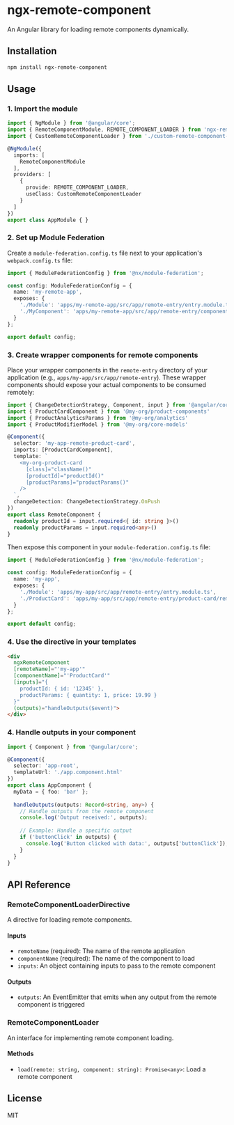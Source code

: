# ngx-remote-component

An Angular library for loading remote components dynamically.

## Installation

```bash
npm install ngx-remote-component
```

## Usage

### 1. Import the module

```typescript
import { NgModule } from '@angular/core';
import { RemoteComponentModule, REMOTE_COMPONENT_LOADER } from 'ngx-remote-component';
import { CustomRemoteComponentLoader } from './custom-remote-component-loader.service';

@NgModule({
  imports: [
    RemoteComponentModule
  ],
  providers: [
    {
      provide: REMOTE_COMPONENT_LOADER,
      useClass: CustomRemoteComponentLoader
    }
  ]
})
export class AppModule { }
```

### 2. Set up Module Federation

Create a `module-federation.config.ts` file next to your application's `webpack.config.ts` file:

```typescript
import { ModuleFederationConfig } from '@nx/module-federation';

const config: ModuleFederationConfig = {
  name: 'my-remote-app',
  exposes: {
    './Module': 'apps/my-remote-app/src/app/remote-entry/entry.module.ts',
    './MyComponent': 'apps/my-remote-app/src/app/remote-entry/components/my-component.ts'
  }
};

export default config;
```

### 3. Create wrapper components for remote components

Place your wrapper components in the `remote-entry` directory of your application (e.g., `apps/my-app/src/app/remote-entry`). These wrapper components should expose your actual components to be consumed remotely:

```typescript
import { ChangeDetectionStrategy, Component, input } from '@angular/core'
import { ProductCardComponent } from '@my-org/product-components'
import { ProductAnalyticsParams } from '@my-org/analytics'
import { ProductModifierModel } from '@my-org/core-models'

@Component({
  selector: 'my-app-remote-product-card',
  imports: [ProductCardComponent],
  template: `
    <my-org-product-card
      [class]="className()"
      [productId]="productId()"
      [productParams]="productParams()"
    />
  `,
  changeDetection: ChangeDetectionStrategy.OnPush
})
export class RemoteComponent {
  readonly productId = input.required<{ id: string }>()
  readonly productParams = input.required<any>()
}
```

Then expose this component in your `module-federation.config.ts` file:

```typescript
import { ModuleFederationConfig } from '@nx/module-federation';

const config: ModuleFederationConfig = {
  name: 'my-app',
  exposes: {
    './Module': 'apps/my-app/src/app/remote-entry/entry.module.ts',
    './ProductCard': 'apps/my-app/src/app/remote-entry/product-card/remote.component.ts'
  }
};

export default config;
```

### 4. Use the directive in your templates

```html
<div 
  ngxRemoteComponent
  [remoteName]="'my-app'"
  [componentName]="'ProductCard'"
  [inputs]="{ 
    productId: { id: '12345' },
    productParams: { quantity: 1, price: 19.99 }
  }"
  (outputs)="handleOutputs($event)">
</div>
```

### 4. Handle outputs in your component

```typescript
import { Component } from '@angular/core';

@Component({
  selector: 'app-root',
  templateUrl: './app.component.html'
})
export class AppComponent {
  myData = { foo: 'bar' };
  
  handleOutputs(outputs: Record<string, any>) {
    // Handle outputs from the remote component
    console.log('Output received:', outputs);
    
    // Example: Handle a specific output
    if ('buttonClick' in outputs) {
      console.log('Button clicked with data:', outputs['buttonClick']);
    }
  }
}
```

## API Reference

### RemoteComponentLoaderDirective

A directive for loading remote components.

#### Inputs

- `remoteName` (required): The name of the remote application
- `componentName` (required): The name of the component to load
- `inputs`: An object containing inputs to pass to the remote component

#### Outputs

- `outputs`: An EventEmitter that emits when any output from the remote component is triggered

### RemoteComponentLoader

An interface for implementing remote component loading.

#### Methods

- `load(remote: string, component: string): Promise<any>`: Load a remote component

## License

MIT
